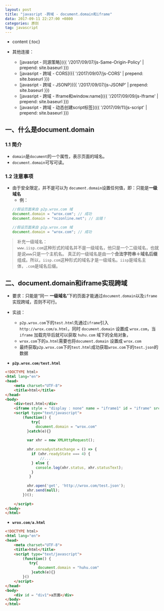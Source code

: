 ```yaml
---
layout: post
title: "javasript -跨域 - document.domain和iframe"
data: 2017-09-11 22:27:00 +0800
categories: 原创
tag: javascript
---
```

* content
{:toc}

* 其他连接：
    + [javasript - 同源策略]({{ '/2017/09/07/js-Same-Origin-Policy' | prepend: site.baseurl }})
    + [javasript - 跨域 - CORS]({{ '/2017/09/07/js-CORS' | prepend: site.baseurl }})
    + [javasript - 跨域 - JSONP]({{ '/2017/09/07/js-JSONP' | prepend: site.baseurl }})
    + [javasript - 跨域 - Iframe和window.name]({{ '/2017/09/09/js-Iframe' | prepend: site.baseurl }})
    + [javasript - 跨域 - 动态创建script标签]({{ '/2017/09/11/js-script' | prepend: site.baseurl }})

<!-- more -->

## 一、什么是document.domain

### 1.1 简介

* `domain`是`document`的一个属性，表示页面的域名。
* `document.domain`可写可读。

### 1.2 注意事项

* 由于安全限定，并不是可以为 `document.domain`设置任何值，即：只能是**一级域名**
    * 例：
    ```js
    //假设页面来自 p2p.wrox.com 域
    document.domain = "wrox.com"; // 成功
    document.domain = "nczonline.net"; // 出错！
    
    //假设页面来自 p1p.wrox.com 域
    document.domain = "wrox.com"; // 成功
    ```

> 补充一级域名：  
> `www.iisp.com`这种形式的域名并不是一级域名，他只是一个二级域名，也就是说`www`只是一个主机名。
         真正的一级域名是由一个**合法字符串＋域名后缀**组成。所以，`iisp.com`这种形式的域名才是一级域名。`iisp`是域名主体，`.com`是域名后缀。

## 二、document.domain和iframe实现跨域

* 要求：只能是“同一 **一级域名**”下的页面才能通过`document.domain`以及`iframe`实现跨域，否则不可行。
* 实战：
    * `p2p.wrox.com`下的`test.html`先通过`iframe`引入`http://wrox.com/a.html`，同时 `document.domain` 设置成 `wrox.com`，当 `iframe` 加载完毕后就可以获取 `huhu.com` 域下的全局对象，
    * `wrox.com`下的`a.html`需要也将`document.domain` 设置成 `wrox.com`
    * 最终获取`p2p.wrox.com`下的`test.html`成功获取`wrox.com`下的`test.json`的数据

* **`p2p.wrox.com/test.html`**

```html
<!DOCTYPE html>
<html lang="en">
<head>
    <meta charset="UTF-8">
    <title>html</title>
</head>
<body>
    <div>test.html</div>
    <iframe style = "display : none" name = "iframe1" id = "iframe" src="http://wrox.com/a.html" frameborder="0"></iframe>
    <script type="text/javascript">
        (function() {
            try{
              document.domain = "wrox.com"
          }catch(e){}
          
          var xhr = new XMLHttpRequest();
          
          xhr.onreadystatechange = () => {
            if (xhr.readyState === 4) {
                //...
            } else {
              console.log(xhr.status, xhr.statusText);
            }
           }
      
          xhr.open('get', 'http://wrox.com/test.json');
          xhr.send(null);
        })();
      
    </script>
</body>
</html>
```

* **`wrox.com/a.html`**

```html
<!DOCTYPE html>
<html lang="en">
<head>
    <meta charset="UTF-8">
    <title>html</title>
    <script type="text/javascript">
        (function() {
           try{
               document.domain = "huhu.com"
            }catch(e){}
        }()
    </script>
</head>
<body>
    <div id = "div1">a页面</div>
</body>
</html>
```